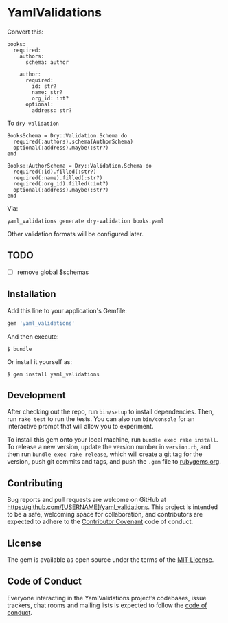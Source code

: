 # YamlValidations

Convert this:

    books:
      required:
        authors:
          schema: author

        author:
          required:
            id: str?
            name: str?
            org_id: int?
          optional:
            address: str?

To `dry-validation`

    BooksSchema = Dry::Validation.Schema do
      required(:authors).schema(AuthorSchema)
      optional(:address).maybe(:str?)
    end

    Books::AuthorSchema = Dry::Validation.Schema do
      required(:id).filled(:str?)
      required(:name).filled(:str?)
      required(:org_id).filled(:int?)
      optional(:address).maybe(:str?)
    end

Via:

    yaml_validations generate dry-validation books.yaml

Other validation formats will be configured later.

## TODO

- [ ] remove global $schemas

## Installation

Add this line to your application's Gemfile:

```ruby
gem 'yaml_validations'
```

And then execute:

    $ bundle

Or install it yourself as:

    $ gem install yaml_validations

## Development

After checking out the repo, run `bin/setup` to install dependencies. Then, run `rake test` to run the tests. You can also run `bin/console` for an interactive prompt that will allow you to experiment.

To install this gem onto your local machine, run `bundle exec rake install`. To release a new version, update the version number in `version.rb`, and then run `bundle exec rake release`, which will create a git tag for the version, push git commits and tags, and push the `.gem` file to [rubygems.org](https://rubygems.org).

## Contributing

Bug reports and pull requests are welcome on GitHub at https://github.com/[USERNAME]/yaml_validations. This project is intended to be a safe, welcoming space for collaboration, and contributors are expected to adhere to the [Contributor Covenant](http://contributor-covenant.org) code of conduct.

## License

The gem is available as open source under the terms of the [MIT License](http://opensource.org/licenses/MIT).

## Code of Conduct

Everyone interacting in the YamlValidations project’s codebases, issue trackers, chat rooms and mailing lists is expected to follow the [code of conduct](https://github.com/[USERNAME]/yaml_validations/blob/master/CODE_OF_CONDUCT.md).
